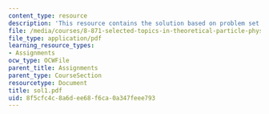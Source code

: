 ```yaml
---
content_type: resource
description: 'This resource contains the solution based on problem set #1.'
file: /media/courses/8-871-selected-topics-in-theoretical-particle-physics-branes-and-gauge-theory-dynamics-fall-2004/8f5cfc4c8a6dee68f6ca0a347feee793_sol1.pdf
file_type: application/pdf
learning_resource_types:
- Assignments
ocw_type: OCWFile
parent_title: Assignments
parent_type: CourseSection
resourcetype: Document
title: sol1.pdf
uid: 8f5cfc4c-8a6d-ee68-f6ca-0a347feee793
---
```


